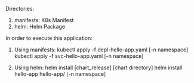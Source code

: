 Directories:
1.  manifests: K8s Manifest
2.  helm: Helm Package

In order to execute this application:
1. Using manifests:
     kubectl apply -f depl-hello-app.yaml [-n namespace]
     kubectl apply -f svc-hello-app.yaml [-n namespace]

2. Using helm:
     helm install [chart_release] [chart directory]
     helm install hello-app hello-app/ [-n namespace]
   
